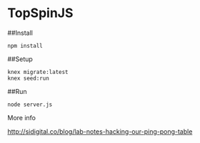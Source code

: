 TopSpinJS
=========

##Install

```
npm install
```

##Setup

```
knex migrate:latest
knex seed:run
```

##Run

```
node server.js
```

More info

http://sidigital.co/blog/lab-notes-hacking-our-ping-pong-table
